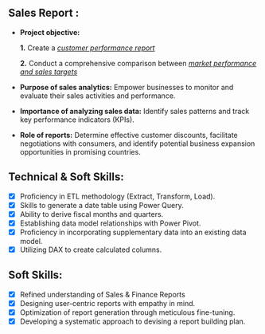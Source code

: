 ## Sales Report :


- **Project objective:** 

    **1.** Create a _[customer performance report](https://github.com/Sima-Mishra/Excel-Sales-Analytics/blob/main/Customers%20performance%20Report.pdf)_ 

    **2.** Conduct a comprehensive comparison between _[market performance and sales targets](https://github.com/Sima-Mishra/Excel-Sales-Analytics/blob/main/Market_performance%20vs%20Target%20Reprt.pdf)_

- **Purpose of sales analytics:** Empower businesses to monitor and evaluate their sales activities and performance.

- **Importance of analyzing sales data:** Identify sales patterns and track key performance indicators (KPIs).

- **Role of reports:** Determine effective customer discounts, facilitate negotiations with consumers, and identify potential business expansion opportunities in promising countries.

## Technical & Soft Skills:
- [x]	Proficiency in ETL methodology (Extract, Transform, Load).
- [x]	Skills to generate a date table using Power Query.
- [x]	Ability to derive fiscal months and quarters.
- [x]	Establishing data model relationships with Power Pivot.
- [x]	Proficiency in incorporating supplementary data into an existing data model.
- [x]	Utilizing DAX to create calculated columns.

## Soft Skills:
- [x]	Refined understanding of Sales & Finance Reports
- [x]	Designing user-centric reports with empathy in mind.
- [x]	Optimization of report generation through meticulous fine-tuning.
- [x]	Developing a systematic approach to devising a report building plan.
